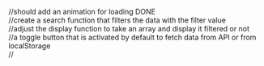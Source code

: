 //should add an animation for loading DONE  
//create a search function that filters the data with the filter value  
//adjust the display function to take an array and display it filtered or not  
//a toggle button that is activated by default to fetch data from API or from localStorage  
//